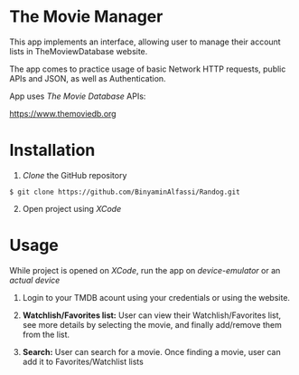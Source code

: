 # The Movie Manager
This app implements an interface, allowing user to manage their account lists in TheMoviewDatabase website.

The app comes to practice usage of basic Network HTTP requests, public APIs and JSON, as well as Authentication.

App uses _The Movie Database_ APIs:

https://www.themoviedb.org

# Installation
1) _Clone_ the GitHub repository

`$ git clone https://github.com/BinyaminAlfassi/Randog.git`

2) Open project using _XCode_

# Usage
While project is opened on _XCode_, run the app on _device-emulator_ or an _actual device_

1) Login to your TMDB acount using your credentials or using the website.

2) **Watchlish/Favorites list:** User can view their Watchlish/Favorites list, see more details by selecting the movie, and finally add/remove them from the list.

3) **Search:** User can search for a movie. Once finding a movie, user can add it to Favorites/Watchlist lists

